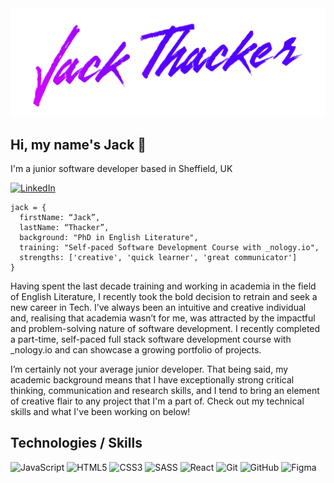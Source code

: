 <img src="./thacker-banner.png" alt="banner" title="banner">

## Hi, my name's Jack 👋

I'm a junior software developer based in Sheffield, UK

[![LinkedIn](https://img.shields.io/badge/-LinkedIn-0A66C2?logo=linkedin&logoColor=white&style=for-the-badge)](https://www.linkedin.com/in/jack-thacker-b568b11b4/)

```
jack = {
  firstName: “Jack”,
  lastName: “Thacker”,
  background: "PhD in English Literature",
  training: "Self-paced Software Development Course with _nology.io",
  strengths: ['creative', 'quick learner', 'great communicator']
}
```

Having spent the last decade training and working in academia in the field of English Literature, I recently took the bold decision to retrain and seek a new career in Tech. I’ve always been an intuitive and creative individual and, realising that academia wasn’t for me, was attracted by the impactful and problem-solving nature of software development. I recently completed a part-time, self-paced full stack software development course with \_nology.io and can showcase a growing portfolio of projects.

I’m certainly not your average junior developer. That being said, my academic background means that I have exceptionally strong critical thinking, communication and research skills, and I tend to bring an element of creative flair to any project that I'm a part of. Check out my technical skills and what I've been working on below!

## Technologies / Skills

![JavaScript](https://img.shields.io/badge/-JavaScript-F7DF1E?logo=javascript&logoColor=white&style=for-the-badge&link=/)
![HTML5](https://img.shields.io/badge/-HTML5-E34F26?logo=html5&logoColor=white&style=for-the-badge&link=/)
![CSS3](https://img.shields.io/badge/-CSS3-1572B6?logo=css3&logoColor=white&style=for-the-badge&link=/)
![SASS](https://img.shields.io/badge/Sass-CC6699?style=for-the-badge&logo=sass&logoColor=white)
![React](https://img.shields.io/badge/react%20-%2320232a.svg?&style=for-the-badge&logo=react&logoColor=%2361DAFB)
![Git](https://img.shields.io/badge/git%20-%23F05033.svg?&style=for-the-badge&logo=git&logoColor=white)
![GitHub](https://img.shields.io/badge/github%20-%23121011.svg?&style=for-the-badge&logo=github&logoColor=white)
![Figma](https://img.shields.io/badge/-Figma-F24E1E?logo=figma&logoColor=white&style=for-the-badge&link=/)
